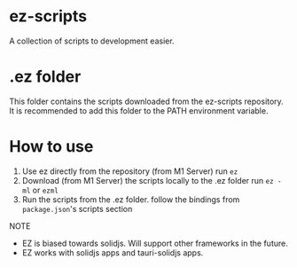 # ez-scripts
A collection of scripts to development easier.

# .ez folder
This folder contains the scripts downloaded from the ez-scripts repository.
It is recommended to add this folder to the PATH environment variable.

# How to use
1. Use ez directly from the repository (from M1 Server)
run `ez`
2. Download (from M1 Server) the scripts locally to the .ez folder
run `ez -ml` or `ezml`
3. Run the scripts from the .ez folder.
  follow the bindings from `package.json`'s scripts section


NOTE
  - EZ is biased towards solidjs. Will support other frameworks in the future.
  - EZ works with solidjs apps and tauri-solidjs apps.

